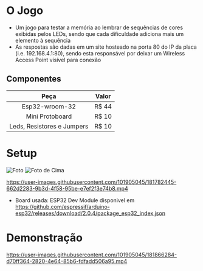 # O Jogo
- Um jogo para testar a memória ao lembrar de sequências de cores exibidas pelos LEDs, sendo que cada dificuldade adiciona mais um elemento à sequência
- As respostas são dadas em um site hosteado na porta 80 do IP da placa (i.e. 192.168.4.1:80), sendo esta responsável por deixar um Wireless Access Point visível para conexão

## Componentes
| Peça | Valor |
|:----:|:-----:|
| Esp32-wroom-32  | R$ 44|
| Mini Protoboard | R$ 10|
| Leds, Resistores e Jumpers | R$ 10|

# Setup
![Foto](https://user-images.githubusercontent.com/101905045/181866109-788c8713-5954-48a0-876c-e897fcb7ccdb.jpg)
![Foto de Cima](https://user-images.githubusercontent.com/101905045/181866114-e3ee226f-e294-492d-a424-b39f40a3074a.jpg)



https://user-images.githubusercontent.com/101905045/181782445-662d2283-9b3d-4f58-95be-e7ef2f3e74b8.mp4
  - Board usada: ESP32 Dev Module disponivel em https://github.com/espressif/arduino-esp32/releases/download/2.0.4/package_esp32_index.json
 
# Demonstração
https://user-images.githubusercontent.com/101905045/181866284-d70ff364-2820-4e64-85b6-fdfadd506a95.mp4

